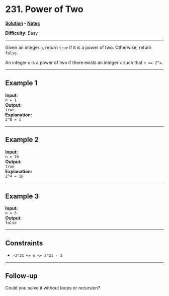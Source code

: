 # 231. Power of Two

**[Solution](./solution.c) - [Notes](./notes.md)**

**Difficulty:** Easy  

---

Given an integer `n`, return `true` if it is a power of two. Otherwise, return `false`.

An integer `n` is a power of two if there exists an integer `x` such that `n == 2^x`.

---

## Example 1

**Input:**  
`n = 1`  
**Output:**  
`true`  
**Explanation:**  
`2^0 = 1`

---

## Example 2

**Input:**  
`n = 16`  
**Output:**  
`true`  
**Explanation:**  
`2^4 = 16`

---

## Example 3

**Input:**  
`n = 3`  
**Output:**  
`false`

---

## Constraints

- `-2^31 <= n <= 2^31 - 1`

---

## Follow-up

Could you solve it without loops or recursion?
